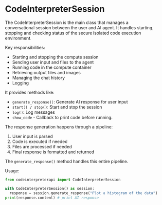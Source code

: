 # CodeInterpreterSession
The CodeInterpreterSession is the main class that manages a conversational session between the user and AI agent. It handles starting, stopping and checking status of the secure isolated code execution environment.

Key responsibilities:

- Starting and stopping the compute session
- Sending user input and files to the agent
- Running code in the compute container
- Retrieving output files and images
- Managing the chat history
- Logging

It provides methods like:

- `generate_response()`: Generate AI response for user input
- `start() / stop()`: Start and stop the session
- `log()`: Log messages
- `show_code` - Callback to print code before running.


The response generation happens through a pipeline:

1. User input is parsed
2. Code is executed if needed
3. Files are processed if needed
4. Final response is formatted and returned

The `generate_response()` method handles this entire pipeline.

Usage:

```python
from codeinterpreterapi import CodeInterpreterSession

with CodeInterpreterSession() as session:
  response = session.generate_response("Plot a histogram of the data")
print(response.content) # print AI response
```
